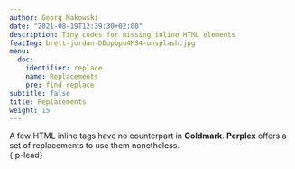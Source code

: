 ```yaml
---
author: Georg Makowski
date: "2021-08-19T12:39:30+02:00"
description: Tiny codes for missing inline HTML elements
featImg: brett-jordan-DDupbpu4MS4-unsplash.jpg
menu:
  doc:
    identifier: replace
    name: Replacements
    pre: find_replace
subtitle: false
title: Replacements
weight: 15
---
```


A few HTML inline tags have no counterpart in **Goldmark**. **Perplex** offers a set of replacements to use them nonetheless.  
{.p-lead} <!--more-->
